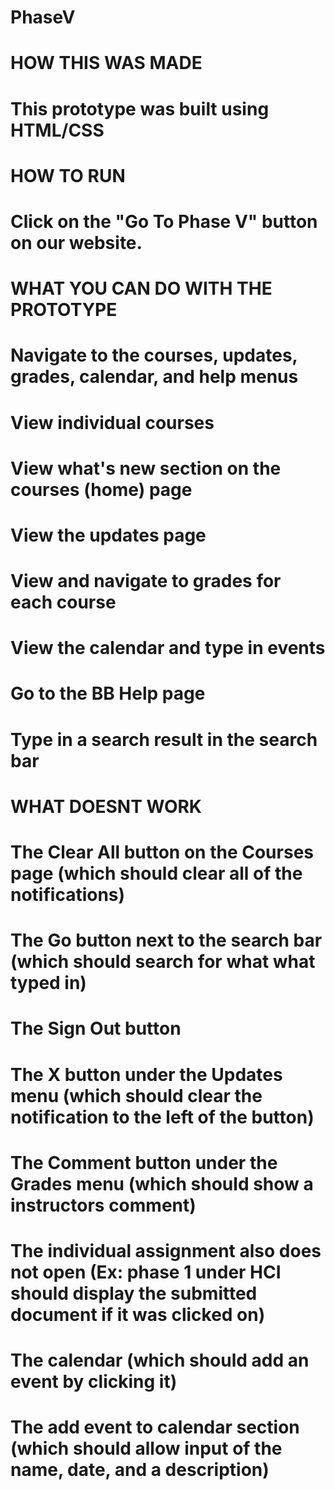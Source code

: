 # PhaseV
# HOW THIS WAS MADE
# This prototype was built using HTML/CSS

# HOW TO RUN
# Click on the "Go To Phase V" button on our website.

# WHAT YOU CAN DO WITH THE PROTOTYPE
# Navigate to the courses, updates, grades, calendar, and help menus
# View individual courses
# View what's new section on the courses (home) page
# View the updates page
# View and navigate to grades for each course
# View the calendar and type in events 
# Go to the BB Help page
# Type in a search result in the search bar

# WHAT DOESNT WORK 
# The Clear All button on the Courses page (which should clear all of the notifications)
# The Go button next to the search bar (which should search for what what typed in)
# The Sign Out button
# The X button under the Updates menu (which should clear the notification to the left of the button)
# The Comment button under the Grades menu (which should show a instructors comment)
# The individual assignment also does not open (Ex: phase 1 under HCI should display the submitted document if it was clicked on)
# The calendar (which should add an event by clicking it)
# The add event to calendar section (which should allow input of the name, date, and a description)
